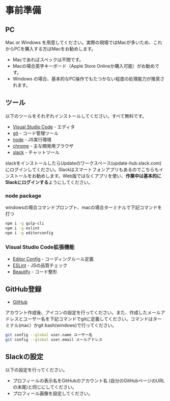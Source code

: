 # 事前準備

## PC

Mac or Windows を用意してください。実際の現場ではMacが多いため、これからPCを購入する方はMacをお勧めします。

* Macであればスペックは不問です。
* Macの場合英字キーボード（Apple Store Onlineか購入可能）がお勧めです。
* Windows の場合、基本的なPC操作でもたつかない程度の処理能力が推奨されます。

## ツール

以下のツールをそれぞれインストールしてください。すべて無料です。

* [Visual Studio Code](https://code.visualstudio.com/Download) - エディタ
* [git](https://git-scm.com/) - コード管理ツール
* [node](https://nodejs.org/ja/download/) - JS実行環境
* [chrome](https://support.google.com/chrome/answer/95346?co=GENIE.Platform%3DDesktop&amp;hl=ja) - 主な開発用ブラウザ
* [slack](https://slack.com/downloads/) - チャットツール

slackをインストールしたらUpdateのワークスペース\(update-hub.slack.com\)にログインしてください。Slackはスマートフォンアプリもあるのでこちらもインストールをお勧めします。Web版ではなくアプリを使い、**作業中は基本的にSlackにログインする**ようにしてください。

### node package

windowsの場合コマンドプロンプト、macの場合ターミナルで下記コマンドを打つ

```bash
npm i -g gulp-cli
npm i -g eslint
npm i -g editorconfig
```

### Visual Studio Code拡張機能

* [Editor Config](https://marketplace.visualstudio.com/items?itemName=EditorConfig.EditorConfig) - コーディングルール定義
* [ESLint](https://marketplace.visualstudio.com/items?itemName=dbaeumer.vscode-eslint) - JSの品質チェック
* [Beautify](https://marketplace.visualstudio.com/items?itemName=HookyQR.beautify) - コード整形

## GitHub登録

* [GitHub](https://github.com/)

アカウント作成後、アイコンの設定を行ってください。また、作成したメールアドレスとユーザー名を下記コマンドでgitに定義してください。コマンドはターミナル\(mac）かgit bash\(windows\)で行ってください。

```bash
git config --global user.name ユーザー名
git config --global user.email メールアドレス
```

## Slackの設定

以下の設定を行ってください。

* プロフィールの表示名をGitHubのアカウント名 \(自分のGitHubページのURLの末尾\)と同じにしてください。
* プロフィール画像を設定してください。


